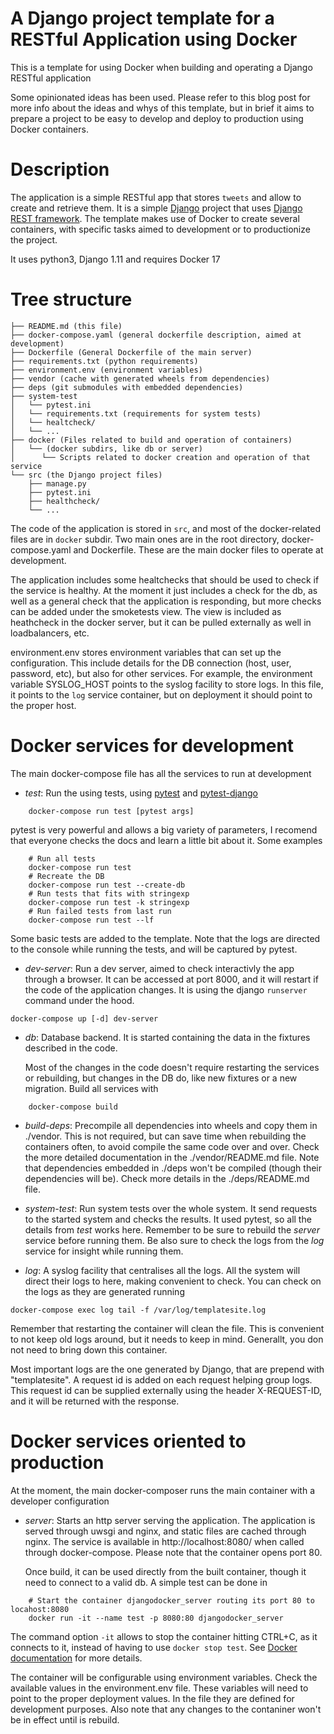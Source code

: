 A Django project template for a RESTful Application using Docker
===

This is a template for using Docker when building and operating a Django RESTful application

Some opinionated ideas has been used. Please refer to this blog post for more info about the
ideas and whys of this template, but in brief it aims to prepare a project to be easy to
develop and deploy to production using Docker containers.


Description
=======

The application is a simple RESTful app that stores `tweets` and allow to create and retrieve them.
It is a simple [Django](https://www.djangoproject.com/) project that uses [Django REST framework](http://www.django-rest-framework.org/). The template makes use of Docker to create several containers, with
specific tasks aimed to development or to productionize the project.

It uses python3, Django 1.11 and requires Docker 17


Tree structure
========

```
├── README.md (this file)
├── docker-compose.yaml (general dockerfile description, aimed at development)
├── Dockerfile (General Dockerfile of the main server)
├── requirements.txt (python requirements)
├── environment.env (environment variables)
├── vendor (cache with generated wheels from dependencies)
├── deps (git submodules with embedded dependencies)
├── system-test
│   └── pytest.ini
│   └── requirements.txt (requirements for system tests)
│   └── healtcheck/
│   └── ...
├── docker (Files related to build and operation of containers)
│   └── (docker subdirs, like db or server)
│      └── Scripts related to docker creation and operation of that service
└── src (the Django project files)
    ├── manage.py
    ├── pytest.ini
    ├── healthcheck/
    └── ...
```

The code of the application is stored in `src`, and most of the docker-related files are in `docker`
subdir. Two main ones are in the root directory, docker-compose.yaml and Dockerfile. These
are the main docker files to operate at development.

The application includes some healtchecks that should be used to check if the service is healthy. At the
moment it just includes a check for the db, as well as a general check that the application is
responding, but more checks can be added under the smoketests view. The view is included as heathcheck
in the docker server, but it can be pulled externally as well in loadbalancers, etc.

environment.env stores environment variables that can set up the configuration. This include details
for the DB connection (host, user, password, etc), but also for other services. For example,
the environment variable SYSLOG_HOST points to the syslog facility to store logs. In this
file, it points to the `log` service container, but on deployment it should point to
the proper host.


Docker services for development
=========

The main docker-compose file has all the services to run at development

- *test*: Run the using tests, using [pytest](https://docs.pytest.org) and 
          [pytest-django](https://pytest-django.readthedocs.io/)

```
    docker-compose run test [pytest args]
```
  pytest is very powerful and allows a big variety of parameters, I recomend that everyone checks the docs and
learn a little bit about it. Some examples

```
    # Run all tests
    docker-compose run test
    # Recreate the DB
    docker-compose run test --create-db
    # Run tests that fits with stringexp
    docker-compose run test -k stringexp
    # Run failed tests from last run
    docker-compose run test --lf
``` 

  Some basic tests are added to the template. Note that the logs are directed to the console while running
the tests, and will be captured by pytest.


- *dev-server*: Run a dev server, aimed to check interactivly the app through a browser. It
                can be accessed at port 8000, and it will restart if the code of the application 
                changes. It is using the django `runserver` command under the hood.
```
docker-compose up [-d] dev-server
```
- *db*: Database backend. It is started containing the data in the fixtures described in the code.


  Most of the changes in the code doesn't require restarting the services or rebuilding, but changes
in the DB do, like new fixtures or a new migration. Build all services with

```
    docker-compose build
```

- *build-deps*: Precompile all dependencies into wheels and copy them in ./vendor. This is not
required, but can save time when rebuilding the containers often, to avoid compile the same code
over and over. Check the more detailed documentation in the ./vendor/README.md file.
  Note that dependencies embedded in ./deps won't be compiled (though their dependencies will be).
Check more details in the ./deps/README.md file. 

- *system-test*: Run system tests over the whole system. It send requests to the started system
and checks the results. It used pytest, so all the details from *test* works here.
  Remember to be sure to rebuild the *server* service before running them. Be also sure to check the
logs from the *log* service for insight while running them.

- *log*: A syslog facility that centralises all the logs. All the system will direct their logs 
to here, making convenient to check. You can check on the logs as they are generated running

```
docker-compose exec log tail -f /var/log/templatesite.log
```
  Remember that restarting the container will clean the file. This is convenient to not keep old logs
around, but it needs to keep in mind. Generallt, you don not need to bring down this container.

  Most important logs are the one generated by Django, that are prepend with "templatesite". A 
request id is added on each request helping group logs. This request id can be supplied externally
using the header X-REQUEST-ID, and it will be returned with the response.


Docker services oriented to production
=========

At the moment, the main docker-composer runs the main container with a developer configuration

- *server*: Starts an http server serving the application. The application is served through
            uwsgi and nginx, and static files are cached through nginx.
            The service is available in http://localhost:8080/ when called through docker-compose.
            Please note that the container opens port 80.

  Once build, it can be used directly from the built container, though it need to connect to a valid db. A simple test can be done in

```
    # Start the container djangodocker_server routing its port 80 to locahost:8080
    docker run -it --name test -p 8080:80 djangodocker_server
```
  The command option `-it` allows to stop the container hitting CTRL+C, as it connects to it, instead of having to use `docker stop test`. See [Docker documentation](https://docs.docker.com/engine/reference/commandline/run/#examples) for more details.

  The container will be configurable using environment variables. Check the available values in 
the environment.env file. These variables will need to point to the proper deployment values. In the
file they are defined for development purposes.
  Also note that any changes to the contaniner won't be in effect until is rebuild.
